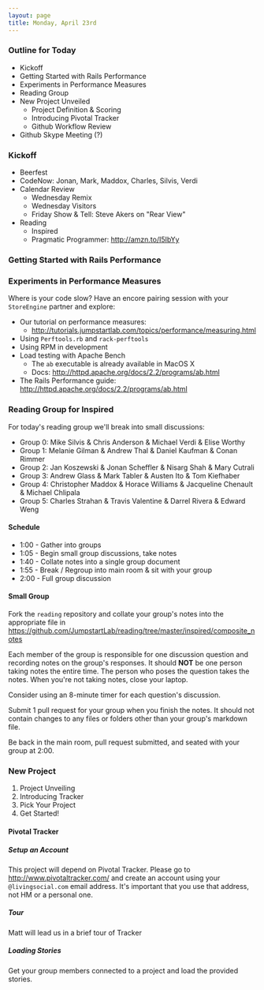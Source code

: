 ```yaml
---
layout: page
title: Monday, April 23rd
---
```


### Outline for Today

* Kickoff
* Getting Started with Rails Performance
* Experiments in Performance Measures
* Reading Group
* New Project Unveiled
  * Project Definition & Scoring
  * Introducing Pivotal Tracker
  * Github Workflow Review
* Github Skype Meeting (?)

### Kickoff

* Beerfest
* CodeNow: Jonan, Mark, Maddox, Charles, Silvis, Verdi
* Calendar Review
  * Wednesday Remix
  * Wednesday Visitors
  * Friday Show & Tell: Steve Akers on "Rear View"
* Reading
  * Inspired
  * Pragmatic Programmer: http://amzn.to/I5IbYy

### Getting Started with Rails Performance

<div style="width:800px; margin-bottom: 20px;">
<script async class="speakerdeck-embed" data-id="4f0f382d1c381d01de00f153" data-ratio="1.299492385786802" src="//speakerdeck.com/assets/embed.js"></script>
</div>

### Experiments in Performance Measures

Where is your code slow? Have an encore pairing session with your `StoreEngine` partner and explore:

* Our tutorial on performance measures:
  * http://tutorials.jumpstartlab.com/topics/performance/measuring.html
* Using `Perftools.rb` and `rack-perftools`
* Using RPM in development 
* Load testing with Apache Bench
  * The `ab` executable is already available in MacOS X
  * Docs: http://httpd.apache.org/docs/2.2/programs/ab.html
* The Rails Performance guide: http://httpd.apache.org/docs/2.2/programs/ab.html

### Reading Group for Inspired

For today's reading group we'll break into small discussions:

* Group 0: Mike Silvis & Chris Anderson & Michael Verdi & Elise Worthy
* Group 1: Melanie Gilman & Andrew Thal & Daniel Kaufman & Conan Rimmer
* Group 2: Jan Koszewski & Jonan Scheffler & Nisarg Shah & Mary Cutrali
* Group 3: Andrew Glass & Mark Tabler & Austen Ito & Tom Kiefhaber 
* Group 4: Christopher Maddox & Horace Williams & Jacqueline Chenault & Michael Chlipala
* Group 5: Charles Strahan & Travis Valentine & Darrel Rivera & Edward Weng

#### Schedule

* 1:00 - Gather into groups
* 1:05 - Begin small group discussions, take notes
* 1:40 - Collate notes into a single group document
* 1:55 - Break / Regroup into main room & sit with your group
* 2:00 - Full group discussion

#### Small Group

Fork the `reading` repository and collate your group's notes into the appropriate file in https://github.com/JumpstartLab/reading/tree/master/inspired/composite_notes

Each member of the group is responsible for one discussion question and recording notes on the group's responses. It should **NOT** be one person taking notes the entire time. The person who poses the question takes the notes. When you're not taking notes, close your laptop.

Consider using an 8-minute timer for each question's discussion.

Submit 1 pull request for your group when you finish the notes. It should not contain changes to any files or folders other than your group's markdown file.

Be back in the main room, pull request submitted, and seated with your group at 2:00.

### New Project

1. Project Unveiling
2. Introducing Tracker
3. Pick Your Project
4. Get Started!

#### Pivotal Tracker

##### Setup an Account

This project will depend on Pivotal Tracker. Please go to http://www.pivotaltracker.com/ and create an account using your `@livingsocial.com` email address. It's important that you use that address, not HM or a personal one.

##### Tour

Matt will lead us in a brief tour of Tracker

##### Loading Stories

Get your group members connected to a project and load the provided stories.
